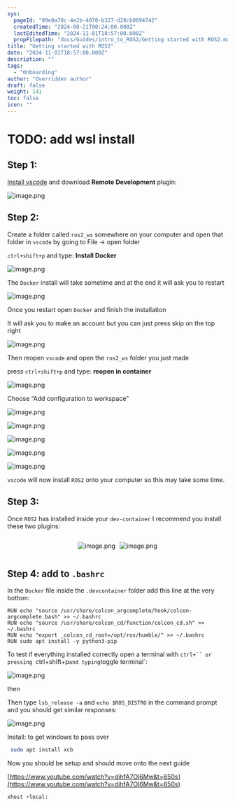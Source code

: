 ```yaml
---
sys:
  pageId: "89e0a78c-4e2b-4070-b327-d28cb0694742"
  createdTime: "2024-08-21T00:24:00.000Z"
  lastEditedTime: "2024-11-01T18:57:00.000Z"
  propFilepath: "docs/Guides/intro_to_ROS2/Getting started with ROS2.md"
title: "Getting started with ROS2"
date: "2024-11-01T18:57:00.000Z"
description: ""
tags:
  - "Onboarding"
author: "Overridden author"
draft: false
weight: 141
toc: false
icon: ""
---
```


# TODO: add wsl install

## Step 1:

[Install vscode](https://code.visualstudio.com/download) and download **Remote Development** plugin:

![image.png](https://prod-files-secure.s3.us-west-2.amazonaws.com/d518164a-d88e-44d1-a4ee-3adb3bd8bce0/efb52993-1881-4a40-b95e-6f020334f022/image.png?X-Amz-Algorithm=AWS4-HMAC-SHA256&X-Amz-Content-Sha256=UNSIGNED-PAYLOAD&X-Amz-Credential=ASIAZI2LB466RHA3SAWB%2F20250207%2Fus-west-2%2Fs3%2Faws4_request&X-Amz-Date=20250207T121322Z&X-Amz-Expires=3600&X-Amz-Security-Token=IQoJb3JpZ2luX2VjEFwaCXVzLXdlc3QtMiJHMEUCIQDaQHaVQn8w0%2FCw7A%2BbQNS9%2FDqku8kbU9aD1yzwYDFnUwIgMW2jBijoOBSqQWY3wg0mqQGLcHYDTaVIMgck9t6pvvkq%2FwMIdRAAGgw2Mzc0MjMxODM4MDUiDOIlQCJ%2FZ6nFzTpoKCrcA4YEB%2FqMoXXmSgiCfPqSTkdUzvTpoB7%2BGCfeYcjXzS09%2F8S8DX6tjavmPIwsG47c7lsnRhAxViG4koHX0bGn3V6okOTESBFEjd2ebQwTvOytOa%2FtVfL9B5QOvGIoBS9YtPKqjr8%2BfugZwBdd9O%2BVY48%2BgRfjSZqe2XHtN9ukgI4tRo%2B6Lu8XgmaNFw3nHANnIC79FGKqHGrTsq02ouBMvWONIFSqd1nzBxCliMgGuiRvigKUMXxm5EjYtagiekUPC%2BrLBqXXDFQ6P1NopG31OrTt080V68Y8mHKeXhFDaZjg54o8p%2B2FQr2eQPF7YBju2fpOGzbtmkK6eezR3vtV469HX%2F9cPHSkgXTiS6EPmWjfWF%2FQivUshaKj94Xh%2BLnm0g2aahEwg6hQTPK6OhvSjpmlt%2Fc1Ib3x1ACZ4PYJDVRY7oUT2prS4sQLpAb4mtdExYafWoC9C1%2FBbW84CvUnOGgLQPoIt62KVyR8H%2BtFou0%2FxdYNO02BI5XZgjTRf3JSuC4wrjRRmPhdI14UUfXYfGJHUz%2FHZIbDOTEaqPR1rqRztm618Z7ZG4%2FlBOpHSTABjO9KVhi3aeKhhFWg2incL8xzDoSV7rW2agEY%2B7YlJcwGHKwONg%2B7JKomvtEFMKrwl70GOqUBwJ2DhUv7fV%2BNAutSheGj1TlfADn8KGDTKGMYqWdAgOtBeMf%2FztTzy3lftzf%2FfHBBWho%2B8fkLHl7zveY1nJkPH%2FvMdzciongzFGY5ASrJRfSJBwO5rUgORSjxTteSI8A5JQVSHBxOdgJbg5SMYREPjhzXSDAlQKl2nJ43hnE4bQgFZ0QJyqLKQO%2F03hp11I2MokFYN72C4372lbay%2Fy047Qgsc6dH&X-Amz-Signature=e254b6c5b08d8e367b410cfbf47414ef3812cfb8b344e1e5f8d5944b8f58bd57&X-Amz-SignedHeaders=host&x-id=GetObject)

## Step 2:

Create a folder called `ros2_ws` somewhere on your computer and open that folder in `vscode` by going to File → open folder 

`ctrl+shift+p` and type: **Install Docker**

![image.png](https://prod-files-secure.s3.us-west-2.amazonaws.com/d518164a-d88e-44d1-a4ee-3adb3bd8bce0/2269dc0e-1cd5-47ff-bceb-c04ad9b2eab0/image.png?X-Amz-Algorithm=AWS4-HMAC-SHA256&X-Amz-Content-Sha256=UNSIGNED-PAYLOAD&X-Amz-Credential=ASIAZI2LB466RHA3SAWB%2F20250207%2Fus-west-2%2Fs3%2Faws4_request&X-Amz-Date=20250207T121321Z&X-Amz-Expires=3600&X-Amz-Security-Token=IQoJb3JpZ2luX2VjEFwaCXVzLXdlc3QtMiJHMEUCIQDaQHaVQn8w0%2FCw7A%2BbQNS9%2FDqku8kbU9aD1yzwYDFnUwIgMW2jBijoOBSqQWY3wg0mqQGLcHYDTaVIMgck9t6pvvkq%2FwMIdRAAGgw2Mzc0MjMxODM4MDUiDOIlQCJ%2FZ6nFzTpoKCrcA4YEB%2FqMoXXmSgiCfPqSTkdUzvTpoB7%2BGCfeYcjXzS09%2F8S8DX6tjavmPIwsG47c7lsnRhAxViG4koHX0bGn3V6okOTESBFEjd2ebQwTvOytOa%2FtVfL9B5QOvGIoBS9YtPKqjr8%2BfugZwBdd9O%2BVY48%2BgRfjSZqe2XHtN9ukgI4tRo%2B6Lu8XgmaNFw3nHANnIC79FGKqHGrTsq02ouBMvWONIFSqd1nzBxCliMgGuiRvigKUMXxm5EjYtagiekUPC%2BrLBqXXDFQ6P1NopG31OrTt080V68Y8mHKeXhFDaZjg54o8p%2B2FQr2eQPF7YBju2fpOGzbtmkK6eezR3vtV469HX%2F9cPHSkgXTiS6EPmWjfWF%2FQivUshaKj94Xh%2BLnm0g2aahEwg6hQTPK6OhvSjpmlt%2Fc1Ib3x1ACZ4PYJDVRY7oUT2prS4sQLpAb4mtdExYafWoC9C1%2FBbW84CvUnOGgLQPoIt62KVyR8H%2BtFou0%2FxdYNO02BI5XZgjTRf3JSuC4wrjRRmPhdI14UUfXYfGJHUz%2FHZIbDOTEaqPR1rqRztm618Z7ZG4%2FlBOpHSTABjO9KVhi3aeKhhFWg2incL8xzDoSV7rW2agEY%2B7YlJcwGHKwONg%2B7JKomvtEFMKrwl70GOqUBwJ2DhUv7fV%2BNAutSheGj1TlfADn8KGDTKGMYqWdAgOtBeMf%2FztTzy3lftzf%2FfHBBWho%2B8fkLHl7zveY1nJkPH%2FvMdzciongzFGY5ASrJRfSJBwO5rUgORSjxTteSI8A5JQVSHBxOdgJbg5SMYREPjhzXSDAlQKl2nJ43hnE4bQgFZ0QJyqLKQO%2F03hp11I2MokFYN72C4372lbay%2Fy047Qgsc6dH&X-Amz-Signature=da791431cd11076c9255cf7bce0682ed0ca71b7e995240add4f905bb4d324e75&X-Amz-SignedHeaders=host&x-id=GetObject)

The `Docker` install will take sometime and at the end it will ask you to restart

![image.png](https://prod-files-secure.s3.us-west-2.amazonaws.com/d518164a-d88e-44d1-a4ee-3adb3bd8bce0/ed233f78-be33-4b1f-b89c-9c346c0e961e/image.png?X-Amz-Algorithm=AWS4-HMAC-SHA256&X-Amz-Content-Sha256=UNSIGNED-PAYLOAD&X-Amz-Credential=ASIAZI2LB466RHA3SAWB%2F20250207%2Fus-west-2%2Fs3%2Faws4_request&X-Amz-Date=20250207T121321Z&X-Amz-Expires=3600&X-Amz-Security-Token=IQoJb3JpZ2luX2VjEFwaCXVzLXdlc3QtMiJHMEUCIQDaQHaVQn8w0%2FCw7A%2BbQNS9%2FDqku8kbU9aD1yzwYDFnUwIgMW2jBijoOBSqQWY3wg0mqQGLcHYDTaVIMgck9t6pvvkq%2FwMIdRAAGgw2Mzc0MjMxODM4MDUiDOIlQCJ%2FZ6nFzTpoKCrcA4YEB%2FqMoXXmSgiCfPqSTkdUzvTpoB7%2BGCfeYcjXzS09%2F8S8DX6tjavmPIwsG47c7lsnRhAxViG4koHX0bGn3V6okOTESBFEjd2ebQwTvOytOa%2FtVfL9B5QOvGIoBS9YtPKqjr8%2BfugZwBdd9O%2BVY48%2BgRfjSZqe2XHtN9ukgI4tRo%2B6Lu8XgmaNFw3nHANnIC79FGKqHGrTsq02ouBMvWONIFSqd1nzBxCliMgGuiRvigKUMXxm5EjYtagiekUPC%2BrLBqXXDFQ6P1NopG31OrTt080V68Y8mHKeXhFDaZjg54o8p%2B2FQr2eQPF7YBju2fpOGzbtmkK6eezR3vtV469HX%2F9cPHSkgXTiS6EPmWjfWF%2FQivUshaKj94Xh%2BLnm0g2aahEwg6hQTPK6OhvSjpmlt%2Fc1Ib3x1ACZ4PYJDVRY7oUT2prS4sQLpAb4mtdExYafWoC9C1%2FBbW84CvUnOGgLQPoIt62KVyR8H%2BtFou0%2FxdYNO02BI5XZgjTRf3JSuC4wrjRRmPhdI14UUfXYfGJHUz%2FHZIbDOTEaqPR1rqRztm618Z7ZG4%2FlBOpHSTABjO9KVhi3aeKhhFWg2incL8xzDoSV7rW2agEY%2B7YlJcwGHKwONg%2B7JKomvtEFMKrwl70GOqUBwJ2DhUv7fV%2BNAutSheGj1TlfADn8KGDTKGMYqWdAgOtBeMf%2FztTzy3lftzf%2FfHBBWho%2B8fkLHl7zveY1nJkPH%2FvMdzciongzFGY5ASrJRfSJBwO5rUgORSjxTteSI8A5JQVSHBxOdgJbg5SMYREPjhzXSDAlQKl2nJ43hnE4bQgFZ0QJyqLKQO%2F03hp11I2MokFYN72C4372lbay%2Fy047Qgsc6dH&X-Amz-Signature=6b67d8850ba82b3068e30a74d11e77edf5eb0bd856a08f2b0fbf44a425e69eac&X-Amz-SignedHeaders=host&x-id=GetObject)

Once you restart open `Docker` and finish the installation

It will ask you to make an account but you can just press skip on the top right

![image.png](https://prod-files-secure.s3.us-west-2.amazonaws.com/d518164a-d88e-44d1-a4ee-3adb3bd8bce0/21010ad9-1659-4fd9-9f59-9932a09b2a3d/image.png?X-Amz-Algorithm=AWS4-HMAC-SHA256&X-Amz-Content-Sha256=UNSIGNED-PAYLOAD&X-Amz-Credential=ASIAZI2LB466RHA3SAWB%2F20250207%2Fus-west-2%2Fs3%2Faws4_request&X-Amz-Date=20250207T121322Z&X-Amz-Expires=3600&X-Amz-Security-Token=IQoJb3JpZ2luX2VjEFwaCXVzLXdlc3QtMiJHMEUCIQDaQHaVQn8w0%2FCw7A%2BbQNS9%2FDqku8kbU9aD1yzwYDFnUwIgMW2jBijoOBSqQWY3wg0mqQGLcHYDTaVIMgck9t6pvvkq%2FwMIdRAAGgw2Mzc0MjMxODM4MDUiDOIlQCJ%2FZ6nFzTpoKCrcA4YEB%2FqMoXXmSgiCfPqSTkdUzvTpoB7%2BGCfeYcjXzS09%2F8S8DX6tjavmPIwsG47c7lsnRhAxViG4koHX0bGn3V6okOTESBFEjd2ebQwTvOytOa%2FtVfL9B5QOvGIoBS9YtPKqjr8%2BfugZwBdd9O%2BVY48%2BgRfjSZqe2XHtN9ukgI4tRo%2B6Lu8XgmaNFw3nHANnIC79FGKqHGrTsq02ouBMvWONIFSqd1nzBxCliMgGuiRvigKUMXxm5EjYtagiekUPC%2BrLBqXXDFQ6P1NopG31OrTt080V68Y8mHKeXhFDaZjg54o8p%2B2FQr2eQPF7YBju2fpOGzbtmkK6eezR3vtV469HX%2F9cPHSkgXTiS6EPmWjfWF%2FQivUshaKj94Xh%2BLnm0g2aahEwg6hQTPK6OhvSjpmlt%2Fc1Ib3x1ACZ4PYJDVRY7oUT2prS4sQLpAb4mtdExYafWoC9C1%2FBbW84CvUnOGgLQPoIt62KVyR8H%2BtFou0%2FxdYNO02BI5XZgjTRf3JSuC4wrjRRmPhdI14UUfXYfGJHUz%2FHZIbDOTEaqPR1rqRztm618Z7ZG4%2FlBOpHSTABjO9KVhi3aeKhhFWg2incL8xzDoSV7rW2agEY%2B7YlJcwGHKwONg%2B7JKomvtEFMKrwl70GOqUBwJ2DhUv7fV%2BNAutSheGj1TlfADn8KGDTKGMYqWdAgOtBeMf%2FztTzy3lftzf%2FfHBBWho%2B8fkLHl7zveY1nJkPH%2FvMdzciongzFGY5ASrJRfSJBwO5rUgORSjxTteSI8A5JQVSHBxOdgJbg5SMYREPjhzXSDAlQKl2nJ43hnE4bQgFZ0QJyqLKQO%2F03hp11I2MokFYN72C4372lbay%2Fy047Qgsc6dH&X-Amz-Signature=f202a74ca4f1c198dcbc700d17cdb20567dff4772b12262de47fd08009310d47&X-Amz-SignedHeaders=host&x-id=GetObject)

Then reopen `vscode` and open the `ros2_ws` folder you just made

press `ctrl+shift+p` and type: **reopen in container**

![image.png](https://prod-files-secure.s3.us-west-2.amazonaws.com/d518164a-d88e-44d1-a4ee-3adb3bd8bce0/4e93b8c2-41ad-488c-8095-c74205196118/image.png?X-Amz-Algorithm=AWS4-HMAC-SHA256&X-Amz-Content-Sha256=UNSIGNED-PAYLOAD&X-Amz-Credential=ASIAZI2LB466RHA3SAWB%2F20250207%2Fus-west-2%2Fs3%2Faws4_request&X-Amz-Date=20250207T121322Z&X-Amz-Expires=3600&X-Amz-Security-Token=IQoJb3JpZ2luX2VjEFwaCXVzLXdlc3QtMiJHMEUCIQDaQHaVQn8w0%2FCw7A%2BbQNS9%2FDqku8kbU9aD1yzwYDFnUwIgMW2jBijoOBSqQWY3wg0mqQGLcHYDTaVIMgck9t6pvvkq%2FwMIdRAAGgw2Mzc0MjMxODM4MDUiDOIlQCJ%2FZ6nFzTpoKCrcA4YEB%2FqMoXXmSgiCfPqSTkdUzvTpoB7%2BGCfeYcjXzS09%2F8S8DX6tjavmPIwsG47c7lsnRhAxViG4koHX0bGn3V6okOTESBFEjd2ebQwTvOytOa%2FtVfL9B5QOvGIoBS9YtPKqjr8%2BfugZwBdd9O%2BVY48%2BgRfjSZqe2XHtN9ukgI4tRo%2B6Lu8XgmaNFw3nHANnIC79FGKqHGrTsq02ouBMvWONIFSqd1nzBxCliMgGuiRvigKUMXxm5EjYtagiekUPC%2BrLBqXXDFQ6P1NopG31OrTt080V68Y8mHKeXhFDaZjg54o8p%2B2FQr2eQPF7YBju2fpOGzbtmkK6eezR3vtV469HX%2F9cPHSkgXTiS6EPmWjfWF%2FQivUshaKj94Xh%2BLnm0g2aahEwg6hQTPK6OhvSjpmlt%2Fc1Ib3x1ACZ4PYJDVRY7oUT2prS4sQLpAb4mtdExYafWoC9C1%2FBbW84CvUnOGgLQPoIt62KVyR8H%2BtFou0%2FxdYNO02BI5XZgjTRf3JSuC4wrjRRmPhdI14UUfXYfGJHUz%2FHZIbDOTEaqPR1rqRztm618Z7ZG4%2FlBOpHSTABjO9KVhi3aeKhhFWg2incL8xzDoSV7rW2agEY%2B7YlJcwGHKwONg%2B7JKomvtEFMKrwl70GOqUBwJ2DhUv7fV%2BNAutSheGj1TlfADn8KGDTKGMYqWdAgOtBeMf%2FztTzy3lftzf%2FfHBBWho%2B8fkLHl7zveY1nJkPH%2FvMdzciongzFGY5ASrJRfSJBwO5rUgORSjxTteSI8A5JQVSHBxOdgJbg5SMYREPjhzXSDAlQKl2nJ43hnE4bQgFZ0QJyqLKQO%2F03hp11I2MokFYN72C4372lbay%2Fy047Qgsc6dH&X-Amz-Signature=7be9537aed5a1dddbc6f95ea781ba055b1e6cee1099a67bbc05d8abdedd0076f&X-Amz-SignedHeaders=host&x-id=GetObject)

Choose “Add configuration to workspace”

![image.png](https://prod-files-secure.s3.us-west-2.amazonaws.com/d518164a-d88e-44d1-a4ee-3adb3bd8bce0/9560b282-5060-4989-ba37-97e7b2c22476/image.png?X-Amz-Algorithm=AWS4-HMAC-SHA256&X-Amz-Content-Sha256=UNSIGNED-PAYLOAD&X-Amz-Credential=ASIAZI2LB466RHA3SAWB%2F20250207%2Fus-west-2%2Fs3%2Faws4_request&X-Amz-Date=20250207T121322Z&X-Amz-Expires=3600&X-Amz-Security-Token=IQoJb3JpZ2luX2VjEFwaCXVzLXdlc3QtMiJHMEUCIQDaQHaVQn8w0%2FCw7A%2BbQNS9%2FDqku8kbU9aD1yzwYDFnUwIgMW2jBijoOBSqQWY3wg0mqQGLcHYDTaVIMgck9t6pvvkq%2FwMIdRAAGgw2Mzc0MjMxODM4MDUiDOIlQCJ%2FZ6nFzTpoKCrcA4YEB%2FqMoXXmSgiCfPqSTkdUzvTpoB7%2BGCfeYcjXzS09%2F8S8DX6tjavmPIwsG47c7lsnRhAxViG4koHX0bGn3V6okOTESBFEjd2ebQwTvOytOa%2FtVfL9B5QOvGIoBS9YtPKqjr8%2BfugZwBdd9O%2BVY48%2BgRfjSZqe2XHtN9ukgI4tRo%2B6Lu8XgmaNFw3nHANnIC79FGKqHGrTsq02ouBMvWONIFSqd1nzBxCliMgGuiRvigKUMXxm5EjYtagiekUPC%2BrLBqXXDFQ6P1NopG31OrTt080V68Y8mHKeXhFDaZjg54o8p%2B2FQr2eQPF7YBju2fpOGzbtmkK6eezR3vtV469HX%2F9cPHSkgXTiS6EPmWjfWF%2FQivUshaKj94Xh%2BLnm0g2aahEwg6hQTPK6OhvSjpmlt%2Fc1Ib3x1ACZ4PYJDVRY7oUT2prS4sQLpAb4mtdExYafWoC9C1%2FBbW84CvUnOGgLQPoIt62KVyR8H%2BtFou0%2FxdYNO02BI5XZgjTRf3JSuC4wrjRRmPhdI14UUfXYfGJHUz%2FHZIbDOTEaqPR1rqRztm618Z7ZG4%2FlBOpHSTABjO9KVhi3aeKhhFWg2incL8xzDoSV7rW2agEY%2B7YlJcwGHKwONg%2B7JKomvtEFMKrwl70GOqUBwJ2DhUv7fV%2BNAutSheGj1TlfADn8KGDTKGMYqWdAgOtBeMf%2FztTzy3lftzf%2FfHBBWho%2B8fkLHl7zveY1nJkPH%2FvMdzciongzFGY5ASrJRfSJBwO5rUgORSjxTteSI8A5JQVSHBxOdgJbg5SMYREPjhzXSDAlQKl2nJ43hnE4bQgFZ0QJyqLKQO%2F03hp11I2MokFYN72C4372lbay%2Fy047Qgsc6dH&X-Amz-Signature=96fd050a9abd21b512270e561e358dd178d116f8900725a58d220b855eee9940&X-Amz-SignedHeaders=host&x-id=GetObject)

![image.png](https://prod-files-secure.s3.us-west-2.amazonaws.com/d518164a-d88e-44d1-a4ee-3adb3bd8bce0/2ee63f81-886b-48e8-a553-dc6e5eac99e4/image.png?X-Amz-Algorithm=AWS4-HMAC-SHA256&X-Amz-Content-Sha256=UNSIGNED-PAYLOAD&X-Amz-Credential=ASIAZI2LB466RHA3SAWB%2F20250207%2Fus-west-2%2Fs3%2Faws4_request&X-Amz-Date=20250207T121322Z&X-Amz-Expires=3600&X-Amz-Security-Token=IQoJb3JpZ2luX2VjEFwaCXVzLXdlc3QtMiJHMEUCIQDaQHaVQn8w0%2FCw7A%2BbQNS9%2FDqku8kbU9aD1yzwYDFnUwIgMW2jBijoOBSqQWY3wg0mqQGLcHYDTaVIMgck9t6pvvkq%2FwMIdRAAGgw2Mzc0MjMxODM4MDUiDOIlQCJ%2FZ6nFzTpoKCrcA4YEB%2FqMoXXmSgiCfPqSTkdUzvTpoB7%2BGCfeYcjXzS09%2F8S8DX6tjavmPIwsG47c7lsnRhAxViG4koHX0bGn3V6okOTESBFEjd2ebQwTvOytOa%2FtVfL9B5QOvGIoBS9YtPKqjr8%2BfugZwBdd9O%2BVY48%2BgRfjSZqe2XHtN9ukgI4tRo%2B6Lu8XgmaNFw3nHANnIC79FGKqHGrTsq02ouBMvWONIFSqd1nzBxCliMgGuiRvigKUMXxm5EjYtagiekUPC%2BrLBqXXDFQ6P1NopG31OrTt080V68Y8mHKeXhFDaZjg54o8p%2B2FQr2eQPF7YBju2fpOGzbtmkK6eezR3vtV469HX%2F9cPHSkgXTiS6EPmWjfWF%2FQivUshaKj94Xh%2BLnm0g2aahEwg6hQTPK6OhvSjpmlt%2Fc1Ib3x1ACZ4PYJDVRY7oUT2prS4sQLpAb4mtdExYafWoC9C1%2FBbW84CvUnOGgLQPoIt62KVyR8H%2BtFou0%2FxdYNO02BI5XZgjTRf3JSuC4wrjRRmPhdI14UUfXYfGJHUz%2FHZIbDOTEaqPR1rqRztm618Z7ZG4%2FlBOpHSTABjO9KVhi3aeKhhFWg2incL8xzDoSV7rW2agEY%2B7YlJcwGHKwONg%2B7JKomvtEFMKrwl70GOqUBwJ2DhUv7fV%2BNAutSheGj1TlfADn8KGDTKGMYqWdAgOtBeMf%2FztTzy3lftzf%2FfHBBWho%2B8fkLHl7zveY1nJkPH%2FvMdzciongzFGY5ASrJRfSJBwO5rUgORSjxTteSI8A5JQVSHBxOdgJbg5SMYREPjhzXSDAlQKl2nJ43hnE4bQgFZ0QJyqLKQO%2F03hp11I2MokFYN72C4372lbay%2Fy047Qgsc6dH&X-Amz-Signature=2b9c91d25edf28fcc35021f5812af41bde1384073e401b36387ad97cf4392b88&X-Amz-SignedHeaders=host&x-id=GetObject)

![image.png](https://prod-files-secure.s3.us-west-2.amazonaws.com/d518164a-d88e-44d1-a4ee-3adb3bd8bce0/ae1580b2-b048-407e-aed9-b584224a7a04/image.png?X-Amz-Algorithm=AWS4-HMAC-SHA256&X-Amz-Content-Sha256=UNSIGNED-PAYLOAD&X-Amz-Credential=ASIAZI2LB466RHA3SAWB%2F20250207%2Fus-west-2%2Fs3%2Faws4_request&X-Amz-Date=20250207T121321Z&X-Amz-Expires=3600&X-Amz-Security-Token=IQoJb3JpZ2luX2VjEFwaCXVzLXdlc3QtMiJHMEUCIQDaQHaVQn8w0%2FCw7A%2BbQNS9%2FDqku8kbU9aD1yzwYDFnUwIgMW2jBijoOBSqQWY3wg0mqQGLcHYDTaVIMgck9t6pvvkq%2FwMIdRAAGgw2Mzc0MjMxODM4MDUiDOIlQCJ%2FZ6nFzTpoKCrcA4YEB%2FqMoXXmSgiCfPqSTkdUzvTpoB7%2BGCfeYcjXzS09%2F8S8DX6tjavmPIwsG47c7lsnRhAxViG4koHX0bGn3V6okOTESBFEjd2ebQwTvOytOa%2FtVfL9B5QOvGIoBS9YtPKqjr8%2BfugZwBdd9O%2BVY48%2BgRfjSZqe2XHtN9ukgI4tRo%2B6Lu8XgmaNFw3nHANnIC79FGKqHGrTsq02ouBMvWONIFSqd1nzBxCliMgGuiRvigKUMXxm5EjYtagiekUPC%2BrLBqXXDFQ6P1NopG31OrTt080V68Y8mHKeXhFDaZjg54o8p%2B2FQr2eQPF7YBju2fpOGzbtmkK6eezR3vtV469HX%2F9cPHSkgXTiS6EPmWjfWF%2FQivUshaKj94Xh%2BLnm0g2aahEwg6hQTPK6OhvSjpmlt%2Fc1Ib3x1ACZ4PYJDVRY7oUT2prS4sQLpAb4mtdExYafWoC9C1%2FBbW84CvUnOGgLQPoIt62KVyR8H%2BtFou0%2FxdYNO02BI5XZgjTRf3JSuC4wrjRRmPhdI14UUfXYfGJHUz%2FHZIbDOTEaqPR1rqRztm618Z7ZG4%2FlBOpHSTABjO9KVhi3aeKhhFWg2incL8xzDoSV7rW2agEY%2B7YlJcwGHKwONg%2B7JKomvtEFMKrwl70GOqUBwJ2DhUv7fV%2BNAutSheGj1TlfADn8KGDTKGMYqWdAgOtBeMf%2FztTzy3lftzf%2FfHBBWho%2B8fkLHl7zveY1nJkPH%2FvMdzciongzFGY5ASrJRfSJBwO5rUgORSjxTteSI8A5JQVSHBxOdgJbg5SMYREPjhzXSDAlQKl2nJ43hnE4bQgFZ0QJyqLKQO%2F03hp11I2MokFYN72C4372lbay%2Fy047Qgsc6dH&X-Amz-Signature=b0bb514cefd52bd712dddb40fd9306b72927ec1659c4dc9c249be62dbe8ff8e0&X-Amz-SignedHeaders=host&x-id=GetObject)

![image.png](https://prod-files-secure.s3.us-west-2.amazonaws.com/d518164a-d88e-44d1-a4ee-3adb3bd8bce0/53255b28-f75e-430f-b9e3-c0ac8577e42b/image.png?X-Amz-Algorithm=AWS4-HMAC-SHA256&X-Amz-Content-Sha256=UNSIGNED-PAYLOAD&X-Amz-Credential=ASIAZI2LB466RHA3SAWB%2F20250207%2Fus-west-2%2Fs3%2Faws4_request&X-Amz-Date=20250207T121321Z&X-Amz-Expires=3600&X-Amz-Security-Token=IQoJb3JpZ2luX2VjEFwaCXVzLXdlc3QtMiJHMEUCIQDaQHaVQn8w0%2FCw7A%2BbQNS9%2FDqku8kbU9aD1yzwYDFnUwIgMW2jBijoOBSqQWY3wg0mqQGLcHYDTaVIMgck9t6pvvkq%2FwMIdRAAGgw2Mzc0MjMxODM4MDUiDOIlQCJ%2FZ6nFzTpoKCrcA4YEB%2FqMoXXmSgiCfPqSTkdUzvTpoB7%2BGCfeYcjXzS09%2F8S8DX6tjavmPIwsG47c7lsnRhAxViG4koHX0bGn3V6okOTESBFEjd2ebQwTvOytOa%2FtVfL9B5QOvGIoBS9YtPKqjr8%2BfugZwBdd9O%2BVY48%2BgRfjSZqe2XHtN9ukgI4tRo%2B6Lu8XgmaNFw3nHANnIC79FGKqHGrTsq02ouBMvWONIFSqd1nzBxCliMgGuiRvigKUMXxm5EjYtagiekUPC%2BrLBqXXDFQ6P1NopG31OrTt080V68Y8mHKeXhFDaZjg54o8p%2B2FQr2eQPF7YBju2fpOGzbtmkK6eezR3vtV469HX%2F9cPHSkgXTiS6EPmWjfWF%2FQivUshaKj94Xh%2BLnm0g2aahEwg6hQTPK6OhvSjpmlt%2Fc1Ib3x1ACZ4PYJDVRY7oUT2prS4sQLpAb4mtdExYafWoC9C1%2FBbW84CvUnOGgLQPoIt62KVyR8H%2BtFou0%2FxdYNO02BI5XZgjTRf3JSuC4wrjRRmPhdI14UUfXYfGJHUz%2FHZIbDOTEaqPR1rqRztm618Z7ZG4%2FlBOpHSTABjO9KVhi3aeKhhFWg2incL8xzDoSV7rW2agEY%2B7YlJcwGHKwONg%2B7JKomvtEFMKrwl70GOqUBwJ2DhUv7fV%2BNAutSheGj1TlfADn8KGDTKGMYqWdAgOtBeMf%2FztTzy3lftzf%2FfHBBWho%2B8fkLHl7zveY1nJkPH%2FvMdzciongzFGY5ASrJRfSJBwO5rUgORSjxTteSI8A5JQVSHBxOdgJbg5SMYREPjhzXSDAlQKl2nJ43hnE4bQgFZ0QJyqLKQO%2F03hp11I2MokFYN72C4372lbay%2Fy047Qgsc6dH&X-Amz-Signature=c6841911c91292c4d33527a4eb482f3e997eded03ed67687b8ae86071db34f16&X-Amz-SignedHeaders=host&x-id=GetObject)

![image.png](https://prod-files-secure.s3.us-west-2.amazonaws.com/d518164a-d88e-44d1-a4ee-3adb3bd8bce0/7c562767-5af9-4ffb-97d1-327bcdf4ee00/image.png?X-Amz-Algorithm=AWS4-HMAC-SHA256&X-Amz-Content-Sha256=UNSIGNED-PAYLOAD&X-Amz-Credential=ASIAZI2LB466RHA3SAWB%2F20250207%2Fus-west-2%2Fs3%2Faws4_request&X-Amz-Date=20250207T121321Z&X-Amz-Expires=3600&X-Amz-Security-Token=IQoJb3JpZ2luX2VjEFwaCXVzLXdlc3QtMiJHMEUCIQDaQHaVQn8w0%2FCw7A%2BbQNS9%2FDqku8kbU9aD1yzwYDFnUwIgMW2jBijoOBSqQWY3wg0mqQGLcHYDTaVIMgck9t6pvvkq%2FwMIdRAAGgw2Mzc0MjMxODM4MDUiDOIlQCJ%2FZ6nFzTpoKCrcA4YEB%2FqMoXXmSgiCfPqSTkdUzvTpoB7%2BGCfeYcjXzS09%2F8S8DX6tjavmPIwsG47c7lsnRhAxViG4koHX0bGn3V6okOTESBFEjd2ebQwTvOytOa%2FtVfL9B5QOvGIoBS9YtPKqjr8%2BfugZwBdd9O%2BVY48%2BgRfjSZqe2XHtN9ukgI4tRo%2B6Lu8XgmaNFw3nHANnIC79FGKqHGrTsq02ouBMvWONIFSqd1nzBxCliMgGuiRvigKUMXxm5EjYtagiekUPC%2BrLBqXXDFQ6P1NopG31OrTt080V68Y8mHKeXhFDaZjg54o8p%2B2FQr2eQPF7YBju2fpOGzbtmkK6eezR3vtV469HX%2F9cPHSkgXTiS6EPmWjfWF%2FQivUshaKj94Xh%2BLnm0g2aahEwg6hQTPK6OhvSjpmlt%2Fc1Ib3x1ACZ4PYJDVRY7oUT2prS4sQLpAb4mtdExYafWoC9C1%2FBbW84CvUnOGgLQPoIt62KVyR8H%2BtFou0%2FxdYNO02BI5XZgjTRf3JSuC4wrjRRmPhdI14UUfXYfGJHUz%2FHZIbDOTEaqPR1rqRztm618Z7ZG4%2FlBOpHSTABjO9KVhi3aeKhhFWg2incL8xzDoSV7rW2agEY%2B7YlJcwGHKwONg%2B7JKomvtEFMKrwl70GOqUBwJ2DhUv7fV%2BNAutSheGj1TlfADn8KGDTKGMYqWdAgOtBeMf%2FztTzy3lftzf%2FfHBBWho%2B8fkLHl7zveY1nJkPH%2FvMdzciongzFGY5ASrJRfSJBwO5rUgORSjxTteSI8A5JQVSHBxOdgJbg5SMYREPjhzXSDAlQKl2nJ43hnE4bQgFZ0QJyqLKQO%2F03hp11I2MokFYN72C4372lbay%2Fy047Qgsc6dH&X-Amz-Signature=0afad1c6cde8a30a0f4466052190333d59566d58fc7130f3a9f91aa14cdc2ea6&X-Amz-SignedHeaders=host&x-id=GetObject)

`vscode` will now install `ROS2` onto your computer so this may take some time.

## Step 3:

Once `ROS2` has installed inside your `dev-container` I recommend you install these two plugins:

<div style="display: flex;flex-direction: row; column-gap:10px; max-width: 630px;justify-content: center;">
<div>

![image.png](https://prod-files-secure.s3.us-west-2.amazonaws.com/d518164a-d88e-44d1-a4ee-3adb3bd8bce0/3fc3d550-5a54-4ba1-ba6b-faa01cdb7369/image.png?X-Amz-Algorithm=AWS4-HMAC-SHA256&X-Amz-Content-Sha256=UNSIGNED-PAYLOAD&X-Amz-Credential=ASIAZI2LB466WWZ3F3ED%2F20250207%2Fus-west-2%2Fs3%2Faws4_request&X-Amz-Date=20250207T121324Z&X-Amz-Expires=3600&X-Amz-Security-Token=IQoJb3JpZ2luX2VjEFgaCXVzLXdlc3QtMiJHMEUCIQDdXZldVosWLU0q7sxLV3B5vy6scAq9n74b128txtQoqAIgcT9t79hPH5CZHRx2HcI9rIPNU3%2Bc%2FI6b87vNJGSk4%2F4q%2FwMIcRAAGgw2Mzc0MjMxODM4MDUiDNK9jBjLwNbBRzZ7OyrcA6ovXbkrhbDDzPkvG%2FkX7snoCwZqtrBPWEHrCj2uwHJey7gBiXzHEZvC7OFS5PINbTsfzAaok78gHmw%2FyNo%2F0pXcg4tPQUV5NcVU3ugtShRaPUSBVVrUa7pH5wW0CakhKz%2F1rVpb5YMkzJrUCLeut%2Beh05lwMQG1VtqUs5J7%2FJSZ3JvppQ8l3wH%2Fnaej1n%2BblmpPxBACylCIieXFh4m2ujgjMwRVwNKFiuGvRAW55pU7rqm3jkVyoYP6WBrzcRO8vaef7KTD6fA08cogOlhb5qlPatZtuJEHHePqFJkx%2BzqbfzLr1mhPosKb6cta3UkEgONiVmCjT3PZg%2ByQwIA%2B6F0hwwj88ZO6OZs9480SSBE8p8qQvxtIf7NLqeufJAGv5lQ%2BARx7t1Ha80eV5V8C%2FjykPosmtMKUW0ZiW%2FGEaI4IyAzQn1ApKOd%2F3HmgEJngzHKma7bEzylkoPYznCl4jjV6FMiR8Mnr%2FWKfNVhdkr3l4Hl%2B4D74tEMbLhkziHA8NuRLlaiQbkTfal%2BZ4QP3GuXKMnnk66aCuP5uO%2BFNae2H09AEgIj8iLAGtBw%2BHnlaP4UzICbwj5vydZNgHI5jxZpjIxX2O0dlFNj99Kyn2WiPwVXQxYYDzBrWk0oeMPD6lr0GOqUB1MN%2B012NQELF1E%2BICQ3Tu0UUDtvoXQAleEdnNYpGDxx3oIlj9bRe7U2ktID%2FyJ4m%2BdioGY4SvQrhSYVI0cYC0M2USuhRS5qYvCZtmZz0KQBacjhrGncMjnRP%2F57QvxvYIkiqk2y59vjjJ5VOBCe%2FvqtcbmSU34e%2F1i6sSSphFLmmbtljMoLE4tRreR2oaB7LfVtM%2FfPwdThflHvUqqqsk4RK98sS&X-Amz-Signature=e2d79ef20b6e28723335612e70ef25add3ab123ad58749db9dd087a0dcf641a0&X-Amz-SignedHeaders=host&x-id=GetObject)

</div>
<div>

![image.png](https://prod-files-secure.s3.us-west-2.amazonaws.com/d518164a-d88e-44d1-a4ee-3adb3bd8bce0/d994cc66-13c2-4093-a5a3-f84cf4601a82/image.png?X-Amz-Algorithm=AWS4-HMAC-SHA256&X-Amz-Content-Sha256=UNSIGNED-PAYLOAD&X-Amz-Credential=ASIAZI2LB466XSCLQLWW%2F20250207%2Fus-west-2%2Fs3%2Faws4_request&X-Amz-Date=20250207T121324Z&X-Amz-Expires=3600&X-Amz-Security-Token=IQoJb3JpZ2luX2VjEFgaCXVzLXdlc3QtMiJIMEYCIQCFIjVw%2FJj1e0B6a7BhDDJiNHSmlDoDWeXxVrlirRWj1wIhAIJ3%2B2bUUitXaxFX7cAlSDozgIhqey4ktgILBG%2F7uVMYKv8DCHEQABoMNjM3NDIzMTgzODA1IgzwtGZU5dlonzzFsRkq3ANqntzQeqPaPWTIeFCtpeShNdAHaBHke1ok1ytr8aFMQJZd2AeBUtk0hrK0oEJrO6wp2mfp4xC3r3OVKycSnRFo0Opz%2FVYs%2FVQFPuMvpl89uJZYBD3LfNL8o9pPYErUN2TQX%2BRN%2BLVA%2FeVqU%2BVyyouTSgietKpvCVIdJogn2G7TBgbBaz2yZ9vAsh7Tcv0yuwb%2FtAh%2BfGrk9WVMU1YMnCy3LmuMZbM5cA3ER6WeD8YOnOQHDI0fLrd6ijarlU3pBYH58BxwDY0N5WWv4ExSt2%2BsXG5qXaWNl2gBzCmDe64cnReMVp2zkCD%2Ft7i5piqq1O48VjEfaluJYhxFEmZGDMcw6qNLoX15ciY5V9z2VzMKiemQwX3Y%2FFi5rowVkF5E2llqoFIE133ZOw0Jg0Iq%2FN6soBdUEIfoYla9z6dQx7QUt6DSEcTEhYI%2FP7SPRXbp8RMhbqY98RlwORcrXHzs8o6EdzcWBymD76plg%2FacGSuiFnkbJSl52%2Bxd96ayeUsKkQ5DWZfoMRoZ1hXD586z%2BI8kJ7A6odYU326%2FU6a707u86YZ2RrTjdDjkOGeRdp68cy3yP8LAqs2g1MGmipk91RFZyZg%2BX%2FthJNdzSHIxN4U1PB29usB1wnIYhbd30TCa%2B5a9BjqkAR9hQ6QnXr70VQIXsEQ5U9geY6YVQfyqKWO6UfTkJ%2Bd%2FZTNw%2FE3Z7bcKgfnqmP0q%2FWm5oDWcFVKqwjTaYblFBmi9Rj%2Bg04%2FQbJTk4V43MzW4L97sPBHZCf9yRVfw6eaxHAXFi8LpWiiQq2rtUakT%2BqdumVRLnsb3w7eOxjh7lSLyYX63lyhehYQmSKJpJg3YY%2BEszr42rXmIGJ2ijYWsCPySekZO&X-Amz-Signature=e55e5c46eb8cbac9890ddf311f0f920da498e1fecc473da1e0e6abb6bed88285&X-Amz-SignedHeaders=host&x-id=GetObject)

</div>
</div>

## Step 4: add to `.bashrc`

In the `Docker` file inside the `.devcontainer` folder add this line at the very bottom: 

```docker
RUN echo "source /usr/share/colcon_argcomplete/hook/colcon-argcomplete.bash" >> ~/.bashrc
RUN echo "source /usr/share/colcon_cd/function/colcon_cd.sh" >> ~/.bashrc
RUN echo "export _colcon_cd_root=/opt/ros/humble/" >> ~/.bashrc
RUN sudo apt install -y python3-pip 
```

To test if everything installed correctly open a terminal with `ctrl+`` or pressing `ctrl+shift+p` and typing `toggle terminal`:

![image.png](https://prod-files-secure.s3.us-west-2.amazonaws.com/d518164a-d88e-44d1-a4ee-3adb3bd8bce0/6a4943d8-b04e-4c02-9a58-775f3384d1a5/image.png?X-Amz-Algorithm=AWS4-HMAC-SHA256&X-Amz-Content-Sha256=UNSIGNED-PAYLOAD&X-Amz-Credential=ASIAZI2LB466RHA3SAWB%2F20250207%2Fus-west-2%2Fs3%2Faws4_request&X-Amz-Date=20250207T121321Z&X-Amz-Expires=3600&X-Amz-Security-Token=IQoJb3JpZ2luX2VjEFwaCXVzLXdlc3QtMiJHMEUCIQDaQHaVQn8w0%2FCw7A%2BbQNS9%2FDqku8kbU9aD1yzwYDFnUwIgMW2jBijoOBSqQWY3wg0mqQGLcHYDTaVIMgck9t6pvvkq%2FwMIdRAAGgw2Mzc0MjMxODM4MDUiDOIlQCJ%2FZ6nFzTpoKCrcA4YEB%2FqMoXXmSgiCfPqSTkdUzvTpoB7%2BGCfeYcjXzS09%2F8S8DX6tjavmPIwsG47c7lsnRhAxViG4koHX0bGn3V6okOTESBFEjd2ebQwTvOytOa%2FtVfL9B5QOvGIoBS9YtPKqjr8%2BfugZwBdd9O%2BVY48%2BgRfjSZqe2XHtN9ukgI4tRo%2B6Lu8XgmaNFw3nHANnIC79FGKqHGrTsq02ouBMvWONIFSqd1nzBxCliMgGuiRvigKUMXxm5EjYtagiekUPC%2BrLBqXXDFQ6P1NopG31OrTt080V68Y8mHKeXhFDaZjg54o8p%2B2FQr2eQPF7YBju2fpOGzbtmkK6eezR3vtV469HX%2F9cPHSkgXTiS6EPmWjfWF%2FQivUshaKj94Xh%2BLnm0g2aahEwg6hQTPK6OhvSjpmlt%2Fc1Ib3x1ACZ4PYJDVRY7oUT2prS4sQLpAb4mtdExYafWoC9C1%2FBbW84CvUnOGgLQPoIt62KVyR8H%2BtFou0%2FxdYNO02BI5XZgjTRf3JSuC4wrjRRmPhdI14UUfXYfGJHUz%2FHZIbDOTEaqPR1rqRztm618Z7ZG4%2FlBOpHSTABjO9KVhi3aeKhhFWg2incL8xzDoSV7rW2agEY%2B7YlJcwGHKwONg%2B7JKomvtEFMKrwl70GOqUBwJ2DhUv7fV%2BNAutSheGj1TlfADn8KGDTKGMYqWdAgOtBeMf%2FztTzy3lftzf%2FfHBBWho%2B8fkLHl7zveY1nJkPH%2FvMdzciongzFGY5ASrJRfSJBwO5rUgORSjxTteSI8A5JQVSHBxOdgJbg5SMYREPjhzXSDAlQKl2nJ43hnE4bQgFZ0QJyqLKQO%2F03hp11I2MokFYN72C4372lbay%2Fy047Qgsc6dH&X-Amz-Signature=72c4eb1a283c8ade94d2465a150e1f968dd686fcf2577914d74c902be58e7df4&X-Amz-SignedHeaders=host&x-id=GetObject)

then 

Then type `lsb_release -a` and `echo $ROS_DISTRO` in the command prompt and you should get similar responses:

![image.png](https://prod-files-secure.s3.us-west-2.amazonaws.com/d518164a-d88e-44d1-a4ee-3adb3bd8bce0/3e635dec-a805-4e85-8b9e-d000e5b71a4e/image.png?X-Amz-Algorithm=AWS4-HMAC-SHA256&X-Amz-Content-Sha256=UNSIGNED-PAYLOAD&X-Amz-Credential=ASIAZI2LB466RHA3SAWB%2F20250207%2Fus-west-2%2Fs3%2Faws4_request&X-Amz-Date=20250207T121321Z&X-Amz-Expires=3600&X-Amz-Security-Token=IQoJb3JpZ2luX2VjEFwaCXVzLXdlc3QtMiJHMEUCIQDaQHaVQn8w0%2FCw7A%2BbQNS9%2FDqku8kbU9aD1yzwYDFnUwIgMW2jBijoOBSqQWY3wg0mqQGLcHYDTaVIMgck9t6pvvkq%2FwMIdRAAGgw2Mzc0MjMxODM4MDUiDOIlQCJ%2FZ6nFzTpoKCrcA4YEB%2FqMoXXmSgiCfPqSTkdUzvTpoB7%2BGCfeYcjXzS09%2F8S8DX6tjavmPIwsG47c7lsnRhAxViG4koHX0bGn3V6okOTESBFEjd2ebQwTvOytOa%2FtVfL9B5QOvGIoBS9YtPKqjr8%2BfugZwBdd9O%2BVY48%2BgRfjSZqe2XHtN9ukgI4tRo%2B6Lu8XgmaNFw3nHANnIC79FGKqHGrTsq02ouBMvWONIFSqd1nzBxCliMgGuiRvigKUMXxm5EjYtagiekUPC%2BrLBqXXDFQ6P1NopG31OrTt080V68Y8mHKeXhFDaZjg54o8p%2B2FQr2eQPF7YBju2fpOGzbtmkK6eezR3vtV469HX%2F9cPHSkgXTiS6EPmWjfWF%2FQivUshaKj94Xh%2BLnm0g2aahEwg6hQTPK6OhvSjpmlt%2Fc1Ib3x1ACZ4PYJDVRY7oUT2prS4sQLpAb4mtdExYafWoC9C1%2FBbW84CvUnOGgLQPoIt62KVyR8H%2BtFou0%2FxdYNO02BI5XZgjTRf3JSuC4wrjRRmPhdI14UUfXYfGJHUz%2FHZIbDOTEaqPR1rqRztm618Z7ZG4%2FlBOpHSTABjO9KVhi3aeKhhFWg2incL8xzDoSV7rW2agEY%2B7YlJcwGHKwONg%2B7JKomvtEFMKrwl70GOqUBwJ2DhUv7fV%2BNAutSheGj1TlfADn8KGDTKGMYqWdAgOtBeMf%2FztTzy3lftzf%2FfHBBWho%2B8fkLHl7zveY1nJkPH%2FvMdzciongzFGY5ASrJRfSJBwO5rUgORSjxTteSI8A5JQVSHBxOdgJbg5SMYREPjhzXSDAlQKl2nJ43hnE4bQgFZ0QJyqLKQO%2F03hp11I2MokFYN72C4372lbay%2Fy047Qgsc6dH&X-Amz-Signature=5f05b08b7b0e30fdc361ac81ba4879eb12d967438923e18623c48d0ea6b2ce08&X-Amz-SignedHeaders=host&x-id=GetObject)

Install:  to get windows to pass over

```bash
 sudo apt install xcb
```

Now you should be setup and should move onto the next guide 

[https://www.youtube.com/watch?v=dihfA7Ol6Mw&t=650s](https://www.youtube.com/watch?v=dihfA7Ol6Mw&t=650s)

```python
xhost +local:
```
